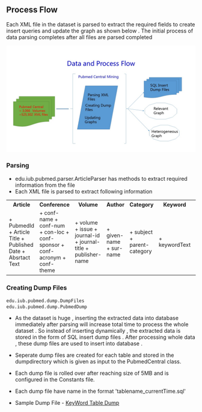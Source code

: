Process Flow
--------------
Each XML file in the dataset is parsed to extract the required fields to create insert queries and update the graph as shown below . The initial process of data parsing completes after all files are parsed completed

![alt tag](https://raw.githubusercontent.com/abhilashkoppula/PubmedCentral-Mining/master/docs/processflow.JPG)

### Parsing
+ edu.iub.pubmed.parser.ArticleParser has methods to extract required information from the file
+ Each XML file is parsed to extract following information 
<table>
<tr>
<th>Article</th>
<th>Conference</th>
<th>Volume</th>
<th>Author</th>
<th>Category</th>
<th>Keyword</th>
<th>Citations</th>
</tr>
<tr>
<td>
 + PubmedId
 + Article Title
 + Published Date
 + Absrtact Text
</td>
<td>
  + conf-name
  + conf-num
  + con-loc
  + conf-sponsor
  + conf-acronym
  + conf-theme
</td>
<td>
 + volume
 + issue
 + journal-id
 + journal-title
 + publisher-name
</td>
<td>
 + given-name
 + sur-name
</td>
<td>
 + subject
 + parent-category
</td>
<td>
 + keywordText
</td>
<td>
 + citedPubmedId
 + leftText
 + rightText
</td>
</tr>
</table>

### Creating Dump Files
    edu.iub.pubmed.dump.DumpFiles
    edu.iub.pubmed.dump.PubmedDump

+ As the dataset is huge , inserting the extracted data into database immediately after parsing will increase total time to process the whole dataset . So instead of inserting dynamically , the extracted data is stored in the form of SQL insert dump files . After processing whole data , these dump files are used to insert into database .

+ Seperate dump files are created for each table and  stored in the dumpdirectory which is given as input to the PubmedCentral class.

+ Each dump file is rolled over after reaching size of 5MB and is configured in the Constants file.

+ Each dump file have name in the format 'tablename_currentTime.sql'

+ Sample Dump File - [KeyWord Table Dump][DumpFile]

 [DumpFile]:https://github.com/abhilashkoppula/PubmedCentral-Mining/blob/master/docs/keyword_2014-4-11-02-36-651.sql]

